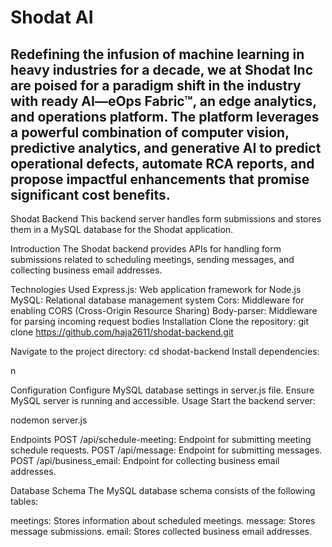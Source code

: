 # Shodat AI

Redefining the infusion of machine learning in heavy industries for a decade, we at Shodat Inc are poised for a paradigm shift in the industry with ready AI—eOps Fabric™, an edge analytics, and operations platform. The platform leverages a powerful combination of computer vision, predictive analytics, and generative AI to predict operational defects, automate RCA reports, and propose impactful enhancements that promise significant cost benefits.
---------

Shodat Backend
This backend server handles form submissions and stores them in a MySQL database for the Shodat application.


Introduction
The Shodat backend provides APIs for handling form submissions related to scheduling meetings, sending messages, and collecting business email addresses.

Technologies Used
Express.js: Web application framework for Node.js
MySQL: Relational database management system
Cors: Middleware for enabling CORS (Cross-Origin Resource Sharing)
Body-parser: Middleware for parsing incoming request bodies
Installation
Clone the repository:
git clone https://github.com/haja2611/shodat-backend.git

Navigate to the project directory:
cd shodat-backend
Install dependencies:

n

Configuration
Configure MySQL database settings in server.js file.
Ensure MySQL server is running and accessible.
Usage
Start the backend server:

nodemon server.js

Endpoints
POST /api/schedule-meeting: Endpoint for submitting meeting schedule requests.
POST /api/message: Endpoint for submitting messages.
POST /api/business_email: Endpoint for collecting business email addresses.

Database Schema
The MySQL database schema consists of the following tables:

meetings: Stores information about scheduled meetings.
message: Stores message submissions.
email: Stores collected business email addresses.



